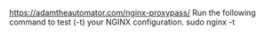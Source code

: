 https://adamtheautomator.com/nginx-proxypass/
Run the following command to test (-t) your NGINX configuration.
sudo nginx -t